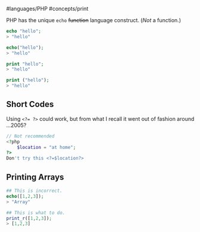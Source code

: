 #languages/PHP #concepts/print 

PHP has the unique `echo` ~~function~~ language construct. (*Not* a function.)

```PHP
echo "hello";
> "hello"

echo("hello");
> "hello"

print "hello";
> "hello"

print ("hello");
> "hello"
```

## Short Codes
Using `<?= ?>` could work, but from what I recall it went out of fashion around ...2005?

```php
// Not recommended
<?php
	$location = "at home";
?>
Don't try this <?=$location?>

```

## Printing Arrays

```php
## This is incorrect.
echo([1,2,3]);
> "Array"

## This is what to do.
print_r([1,2,3]);
> [1,2,3]
```